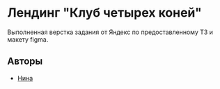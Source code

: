 # Лендинг "Клуб четырех коней"

Выполненная верстка задания от Яндекс по предоставленному ТЗ и макету figma.

## Авторы

- [Нина](ninapaleha9@gmail.com)

